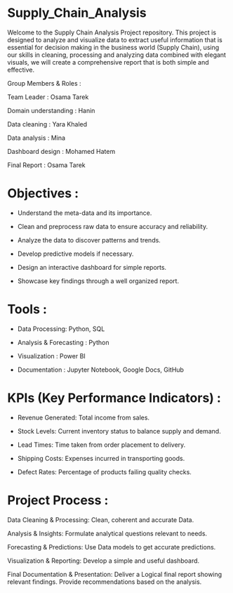 # Supply_Chain_Analysis
Welcome to the Supply Chain Analysis Project repository. This project is designed to analyze and visualize data to extract useful information that is essential for decision making in the business world (Supply Chain), using our skills in cleaning, processing and analyzing data combined with elegant visuals, we will create a comprehensive report that is both simple and effective.

Group Members & Roles :

Team Leader : Osama Tarek

Domain understanding : Hanin

Data cleaning : Yara Khaled

Data analysis : Mina 

Dashboard design : Mohamed Hatem

Final Report : Osama Tarek

# Objectives :

- Understand the meta-data and its importance.
  
- Clean and preprocess raw data to ensure accuracy and reliability.

- Analyze the data to discover patterns and trends.

- Develop predictive models if necessary.

- Design an interactive dashboard for simple reports.

- Showcase key findings through a well organized report.

# Tools :
- Data Processing: Python, SQL

- Analysis & Forecasting : Python

- Visualization : Power BI

- Documentation : Jupyter Notebook, Google Docs, GitHub

# KPIs (Key Performance Indicators) :
- Revenue Generated: Total income from sales.

- Stock Levels: Current inventory status to balance supply and demand.

- Lead Times: Time taken from order placement to delivery.

- Shipping Costs: Expenses incurred in transporting goods.

- Defect Rates: Percentage of products failing quality checks.

# Project Process :
Data Cleaning & Processing:
Clean, coherent and accurate Data.

Analysis & Insights:
Formulate analytical questions relevant to needs.

Forecasting & Predictions:
Use Data models to get accurate predictions.

Visualization & Reporting:
Develop a simple and useful dashboard.

Final Documentation & Presentation:
Deliver a Logical final report showing relevant findings.
Provide recommendations based on the analysis.
